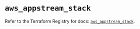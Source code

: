 # `aws_appstream_stack`

Refer to the Terraform Registry for docs: [`aws_appstream_stack`](https://registry.terraform.io/providers/hashicorp/aws/6.6.0/docs/resources/appstream_stack).
